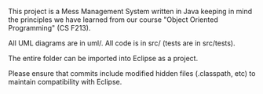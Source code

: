 This project is a Mess Management System written in Java keeping
in mind the principles we have learned from our course "Object
Oriented Programming" (CS F213).

All UML diagrams are in uml/.
All code is in src/ (tests are in src/tests).

The entire folder can be imported into Eclipse as a project.

Please ensure that commits include modified hidden files
(.classpath, etc) to maintain compatibility with Eclipse.
